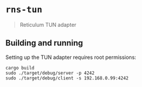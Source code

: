 # `rns-tun`

> Reticulum TUN adapter

## Building and running

Setting up the TUN adapter requires root permissions:
```
cargo build
sudo ./target/debug/server -p 4242
sudo ./target/debug/client -s 192.168.0.99:4242
```
